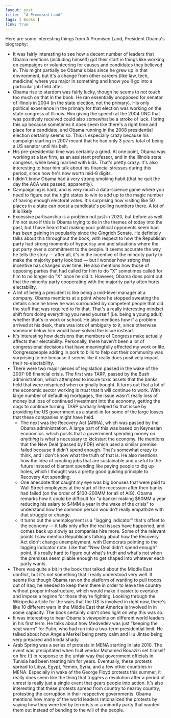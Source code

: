 ```yaml
---
layout: post
title:  "A Promised Land"
tags: [ Books ]
link: true
---
```


Here are some interesting things from A Promised Land, President Obama's biography:

- It was fairly interesting to see how a decent number of leaders that Obama mentions (including himself) got their start in things like working on campaigns or volunteering for causes and candidates they believed in. This might partially be Obama's bias since he grew up in that environment, but it's a change from other careers (like law, tech, medicine) where you major in something and know you'll go into a particular job field after.
- Obama rise to stardom was fairly lucky, though he seems to not touch too much on that in the book. He ran essentially unopposed for senator of Illinois in 2004 (in the state election, not the primary). His only political experience in the primary for that election was working on the state congress of Illinois. Him giving the speech at the 2004 DNC that was positively received could also somewhat be a stroke of luck. I bring this up because sometimes it does seem like there's a right time and place for a candidate, and Obama running in the 2008 presidential election certainly seems so. This is especially crazy because his campaign starting in 2007 meant that he had only 3 years total of being a US senator until his belt.
- His pre-presidential time was certainly a grind. At one point, Obama was working at a law firm, as an assistant professor, and in the Illinois state congress, while being married with kids. That's pretty crazy. It's also interesting to hear him talk about his financial stresses during this period, since now he's now worth mid-8 digits.
- I didn't know Obama had a very strong smoking habit (that he quit the day the ACA was passed, apparently).
- Campaigning is hard, and is very much a data-science game where you need to figure out the right states to win to add up to the magic number of having enough electoral votes. It's surprising how visiting like 50 places in a state can boost a candidate's polling numbers there. A lot of it is likely
- Excessive partisanship is a problem not just in 2020, but before as well. I'm not sure if this is Obama trying to tie in the themes of today into the past, but I have heard that making your political opponents seem bad has been gaining in popularity since the Gingrich Senate. He definitely talks about this throughout the book, with respect to how the Republican party had strong moments of hypocrisy and and situations where the put party over a commitment to the people. It seems accurate the way he tells the story — after all, it's in the incentive of the minority party to make the majority party look bad — but I wonder how strong that incentive has changed over time. He also mentions how those of opposing parties that had called for him to do "X" sometimes called for him to no longer do "X" once he did it. However, Obama does point out that the minority party cooperating with the majority party often hurts electability.
- A lot of being a president is like being a mid-level manager at a company. Obama mentions at a point where he stopped sweating the details since he knew he was surrounded by competent people that did the stuff that was required to fix that. That's a really interesting mindset shift from doing everything you need yourself (i.e. being a young adult) whether that's in work or school. He also mentions how if a problem arrived at his desk, there was lots of ambiguity to it, since otherwise someone below him would have solved the issue instead.
- It's interesting how decisions that members of Congress make actually affects their electability. Personally, there haven't been a lot of congressional decisions that have meaningfully affected my work or life. Congresspeople adding in pork to bills to help out their community was surprising to me because it seems like it really does positively impact their re-electability.
- There were two major pieces of legislation passed in the wake of the 2007-08 financial crisis. The first was TARP, passed by the Bush administration, which attempted to insure toxic assets that the banks held that were mispriced when originally bought. It turns out that a lot of the economic sector working is *trust* that it will continue to work. With large number of defaulting mortgages, the issue wasn't really loss of money but loss of continued investment into the economy, getting the cogs to continue turning. TARP partially helped fix that issue by providing the US government as a stand-in for some of the large losses that these companies might have held.
    - The next was the Recovery Act (ARRA), which was passed by the Obama administration. A large part of this was based on Keynesian economics, which posits that a government spending money on *anything* is what's necessary to kickstart the economy. He mentions that the New Deal (passed by FDR) which used a similar premise failed because it didn't spend enough. That's somewhat crazy to think, and I don't know what the truth of that is. He also mentions how the idea of creating jobs that are sustainable and useful to the future instead of blantant spending like paying people to dig up holes, which I thought was a pretty good guiding principle to Recovery Act spending.
    - One anecdote that caught my eye was big bonuses that were paid to Wall Street employees at the start of the recession after their banks had failed (on the order of $100-200MM for all of AIG). Obama remarks how it could be difficult for "a banker making $60MM a year reducing his salary to $4MM a year in the wake of the crisis" to understand how the common person wouldn't really empathize with that struggle or change.
    - It turns out the unemployment is a "lagging indicator" that's offset to the economy — it falls only after the real issues have happened, and comes back up slowly as companies hire more. Some of the relevant points I saw mention Republicans talking about how the Recovery Act didn't change unemployment, with Democrats pointing to the lagging indicator note. Like that "New Deal didn't spend enough" point, it's really hard to figure out what's truth and what's not when the premises seem pliable enough to get shaped into whatever each party wants.
- There was quite a bit in the book that talked about the Middle East conflict, but it's not something that I really understood very well. It seems like though Obama ran on the platform of wanting to pull troops out of Iraq, he needed to keep them there in order to leave the country without proper infrastructure, which would make it easier to overtake and impose a regime for those they're fighting. Looking through the Wikipedia article for the wars that the US is involved in right now, there's like 10 different wars in the Middle East that America is involved in in some capacity. The book certainly didn't shed light on why this was so.
- It was interesting to hear Obama's viewpoints on different world leaders in his first term. He talks about how Medvedev was just "keeping the seat warm" for Putin, who had run into a two-term presidential limit. He talked about how Angela Merkel being pretty calm and Hu Jintao being very prepared and kinda shady.
- Arab Spring was a series of protests in MENA starting in late 2010. The event was precipitated when fruit vendor Mohamed Bouazizi set himself on fire (!) in response to the unfair way that government officials in Tunisia had been treating him for years. Eventually, these protests spread to Libya, Egypt, Yemen, Syria, and a few other countries in MENA. Especially in wake of the George Floyd protests this summer, it really does seem like the thing that triggers a revolution after a period of unrest is really just a single event that gears people into action. It's also interesting that these protests spread from country to nearby country, protesting the corruption in their respective governments. Obama mentions how many of the world leaders rationalized the protests by saying how they were led by terrorists or a minority party that wanted them out instead of bending to the will of the people.
